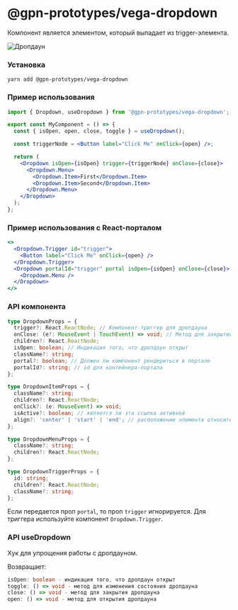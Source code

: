 # @gpn-prototypes/vega-dropdown

Компонент является элементом, который выпадает из trigger-элемента.

![Дропдаун](docs/dropdown.png)

### Установка

    yarn add @gpn-prototypes/vega-dropdown

### Пример использования

```jsx
import { Dropdown, useDropdown } from '@gpn-prototypes/vega-dropdown';

export const MyComponent = () => {
  const { isOpen, open, close, toggle } = useDropdown();

  const triggerNode = <Button label="Click Me" onClick={open} />;

  return (
    <Dropdown isOpen={isOpen} trigger={triggerNode} onClose={close}>
      <Dropdown.Menu>
        <Dropdown.Item>First</Dropdown.Item>
        <Dropdown.Item>Second</Dropdown.Item>
      </Dropdown.Menu>
    </Dropdown>
  );
};
```

### Пример использования с React-порталом

```jsx
<>
  <Dropdown.Trigger id="trigger">
    <Button label="Click Me" onClick={open} />
  </Dropdown.Trigger>
  <Dropdown portalId="trigger" portal isOpen={isOpen} onClose={close}>
    <Dropdown.Menu />
  </Dropdown>
</>
```

### API компонента

```ts
type DropdownProps = {
  trigger?: React.ReactNode; // Компонент-триггер для дропдауна
  onClose: (e?: MouseEvent | TouchEvent) => void; // Метод для закрытия дропдауна
  children?: React.ReactNode;
  isOpen: boolean; // Индикация того, что дропдаун открыт
  className?: string;
  portal?: boolean; // Должен ли компонент рендериться в портале
  portalId?: string; // id для контейнера-портала
};

type DropdownItemProps = {
  className?: string;
  children?: React.ReactNode;
  onClick?: (e: MouseEvent) => void;
  isActive?: boolean; // является ли эта ссылка активной
  align?: 'center' | 'start' | 'end'; // расположение элемента относительно меню
};

type DropdownMenuProps = {
  className?: string;
  children?: React.ReactNode;
};

type DropdownTriggerProps = {
  id: string;
  children?: React.ReactNode;
  className?: string;
};
```

Если передается проп `portal`, то проп `trigger` игнорируется. Для триггера используйте компонент `Dropdown.Trigger`.

### API useDropdown

Хук для упрощения работы с дропдауном.

Возвращает:

```ts
isOpen: boolean - индикация того, что дропдаун открыт
toggle: () => void - метод для изменения состояния дропдауна
close: () => void - метод для закрытия дропдауна
open: () => void - метод для открытия дропдауна

```
